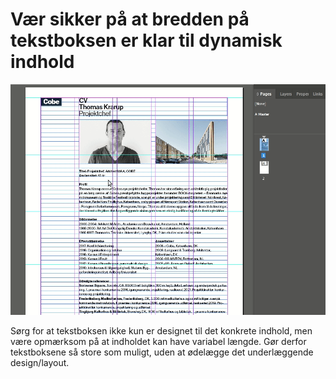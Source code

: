 # Vær sikker på at bredden på tekstboksen er klar til dynamisk indhold

![Ensure textbox width](./TextboxWidth/01-ensure-textbox-width.gif)

Sørg for at tekstboksen ikke kun er designet til det konkrete indhold, men være opmærksom på at indholdet kan have variabel længde. Gør derfor tekstboksene så store som muligt, uden at ødelægge det underlæggende design/layout.
